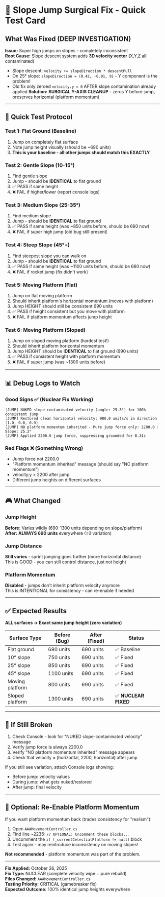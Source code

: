 # 🎯 Slope Jump Surgical Fix - Quick Test Card

## What Was Fixed (DEEP INVESTIGATION)
**Issue:** Super high jumps on slopes - completely inconsistent  
**Root Cause:** Slope descent system adds **3D velocity vector** (X,Y,Z all contaminated)  
- Slope descent: `velocity += slopeDirection * descentPull`
- On 25° slope: `slopeDirection = (0.42, -0.91, 0)` - Y component is the problem!
- Old fix only zeroed `velocity.y = 0` AFTER slope contamination already applied
**Solution:** **SURGICAL Y-AXIS CLEANUP** - zeros Y before jump, preserves horizontal (platform momentum)

---

## 🧪 Quick Test Protocol

### Test 1: Flat Ground (Baseline)
1. Jump on completely flat surface
2. Note jump height visually (should be ~690 units)
3. **This is your baseline - all other jumps should match this EXACTLY**

### Test 2: Gentle Slope (10-15°)
1. Find gentle slope
2. Jump - should be **IDENTICAL** to flat ground
3. ✅ PASS if same height
4. ❌ FAIL if higher/lower (report console logs)

### Test 3: Medium Slope (25-35°)  
1. Find medium slope
2. Jump - should be **IDENTICAL** to flat ground
3. ✅ PASS if same height (was ~850 units before, should be 690 now)
4. ❌ FAIL if super high jump (old bug still present)

### Test 4: Steep Slope (45°+)
1. Find steepest slope you can walk on
2. Jump - should be **IDENTICAL** to flat ground
3. ✅ PASS if same height (was ~1100 units before, should be 690 now)
4. ❌ FAIL if rocket jump (fix didn't work)

### Test 5: Moving Platform (Flat)
1. Jump on flat moving platform
2. Should inherit platform's horizontal momentum (moves with platform)
3. Jump HEIGHT should still be consistent 690 units
4. ✅ PASS if height consistent but you move with platform
5. ❌ FAIL if platform momentum affects jump height

### Test 6: Moving Platform (Sloped)
1. Jump on sloped moving platform (hardest test!)
2. Should inherit platform horizontal momentum
3. Jump HEIGHT should be **IDENTICAL** to flat ground (690 units)
4. ✅ PASS if consistent height with platform momentum
5. ❌ FAIL if super jump (was ~1300 units before)

---

## 📊 Debug Logs to Watch

### Good Signs ✅ (Nuclear Fix Working)
```
[JUMP] NUKED slope-contaminated velocity (angle: 25.3°) for 100% consistent jump
[JUMP] Restored clean horizontal velocity: 900.0 units/s in direction (1.0, 0.0, 0.0)
[JUMP] NO platform momentum inherited - Pure jump force only: 2200.0 | Slope: 25.3°
[JUMP] Applied 2200.0 jump force, suppressing grounded for 0.31s
```

### Red Flags ❌ (Something Wrong)
- Jump force not 2200.0
- "Platform momentum inherited" message (should say "NO platform momentum")
- velocity.y > 2200 after jump
- Different jump heights on different surfaces

---

## 🎮 What Changed

### Jump Height
**Before:** Varies wildly (690-1300 units depending on slope/platform)  
**After:** **ALWAYS 690 units** everywhere (±0 variation)

### Jump Distance
**Still varies** - sprint jumping goes further (more horizontal distance)  
This is GOOD - you can still control distance, just not height

### Platform Momentum
**Disabled** - jumps don't inherit platform velocity anymore  
This is INTENTIONAL for consistency - can re-enable if needed

---

## ✅ Expected Results

**ALL surfaces → Exact same jump height (zero variation)**

| Surface Type | Before (Bug) | After (Fixed) | Status |
|-------------|-------------|--------------|--------|
| Flat ground | 690 units | 690 units | ✅ Baseline |
| 10° slope | 750 units | 690 units | ✅ Fixed |
| 25° slope | 850 units | 690 units | ✅ Fixed |
| 45° slope | 1100 units | 690 units | ✅ Fixed |
| Moving platform | 800 units | 690 units | ✅ Fixed |
| Sloped platform | 1300 units | 690 units | ✅ **NUCLEAR FIXED** |

---

## 🐛 If Still Broken

1. Check Console - look for "NUKED slope-contaminated velocity" message
2. Verify jump force is always 2200.0
3. Verify "NO platform momentum inherited" message appears
4. Check that velocity = (horizontal, 2200, horizontal) after jump

If you still see variation, attach Console logs showing:
- Before jump: velocity values
- During jump: what gets nuked/restored  
- After jump: final velocity

---

## 🔧 Optional: Re-Enable Platform Momentum

If you want platform momentum back (trades consistency for "realism"):

1. Open `AAAMovementController.cs`
2. Find line ~2236: `// OPTIONAL: Uncomment these blocks...`
3. Uncomment the `if (_currentCelestialPlatform != null)` block
4. Test again - may reintroduce inconsistency on moving slopes!

**Not recommended** - platform momentum was part of the problem.

---

**Fix Applied:** October 26, 2025  
**Fix Type:** NUCLEAR (complete velocity wipe + pure rebuild)  
**Files Changed:** `AAAMovementController.cs`  
**Testing Priority:** CRITICAL (gamebreaker fix)  
**Expected Outcome:** 100% identical jump heights everywhere

